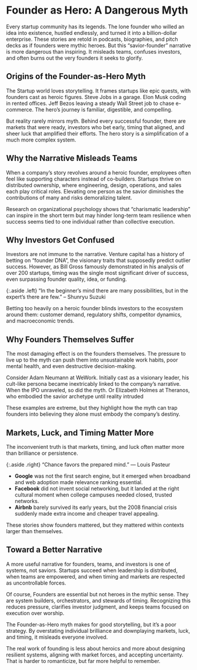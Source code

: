 # Founder as Hero: A Dangerous Myth

Every startup community has its legends. The lone founder who willed an idea into existence, hustled endlessly, and turned it into a billion-dollar enterprise. These stories are retold in podcasts, biographies, and pitch decks as if founders were mythic heroes. But this “savior-founder” narrative is more dangerous than inspiring. It misleads teams, confuses investors, and often burns out the very founders it seeks to glorify.

## Origins of the Founder-as-Hero Myth

The Startup world loves storytelling. It frames startups like epic quests, with founders cast as heroic figures. Steve Jobs in a garage. Elon Musk coding in rented offices. Jeff Bezos leaving a steady Wall Street job to chase e-commerce. The hero’s journey is familiar, digestible, and compelling.  

But reality rarely mirrors myth. Behind every successful founder, there are markets that were ready, investors who bet early, timing that aligned, and sheer luck that amplified their efforts. The hero story is a simplification of a much more complex system.

## Why the Narrative Misleads Teams

When a company’s story revolves around a heroic founder, employees often feel like supporting characters instead of co-builders. Startups thrive on distributed ownership, where engineering, design, operations, and sales each play critical roles. Elevating one person as the savior diminishes the contributions of many and risks demoralizing talent.

Research on organizational psychology shows that “charismatic leadership” can inspire in the short term but may hinder long-term team resilience when success seems tied to one individual rather than collective execution.

## Why Investors Get Confused

Investors are not immune to the narrative. Venture capital has a history of betting on “founder DNA”, the visionary traits that supposedly predict outlier success. However, as Bill Gross famously demonstrated in his analysis of over 200 startups, timing was the single most significant driver of success, even surpassing founder quality, idea, or funding.

{:.aside .left}
“In the beginner’s mind there are many possibilities, but in the expert’s there are few.” – Shunryu Suzuki

Betting too heavily on a heroic founder blinds investors to the ecosystem around them: customer demand, regulatory shifts, competitor dynamics, and macroeconomic trends.

## Why Founders Themselves Suffer

The most damaging effect is on the founders themselves. The pressure to live up to the myth can push them into unsustainable work habits, poor mental health, and even destructive decision-making.

Consider Adam Neumann at WeWork. Initially cast as a visionary leader, his cult-like persona became inextricably linked to the company’s narrative. When the IPO unraveled, so did the myth. Or Elizabeth Holmes at Theranos, who embodied the savior archetype until reality intruded 

These examples are extreme, but they highlight how the myth can trap founders into believing they alone must embody the company’s destiny.

## Markets, Luck, and Timing Matter More

The inconvenient truth is that markets, timing, and luck often matter more than brilliance or persistence.

{:.aside .right}
“Chance favors the prepared mind.” — Louis Pasteur

- **Google** was not the first search engine, but it emerged when broadband and web adoption made relevance ranking essential.  
- **Facebook** did not invent social networking, but it landed at the right cultural moment when college campuses needed closed, trusted networks.  
- **Airbnb** barely survived its early years, but the 2008 financial crisis suddenly made extra income and cheaper travel appealing. 

These stories show founders mattered, but they mattered within contexts larger than themselves.

## Toward a Better Narrative

A more useful narrative for founders, teams, and investors is one of systems, not saviors. Startups succeed when leadership is distributed, when teams are empowered, and when timing and markets are respected as uncontrollable forces.  

Of course, Founders are essential but not heroes in the mythic sense. They are system builders, orchestrators, and stewards of timing. Recognizing this reduces pressure, clarifies investor judgment, and keeps teams focused on execution over worship.

The Founder-as-Hero myth makes for good storytelling, but it’s a poor strategy. By overstating individual brilliance and downplaying markets, luck, and timing, it misleads everyone involved.  

The real work of founding is less about heroics and more about designing resilient systems, aligning with market forces, and accepting uncertainty. That is harder to romanticize, but far more helpful to remember.